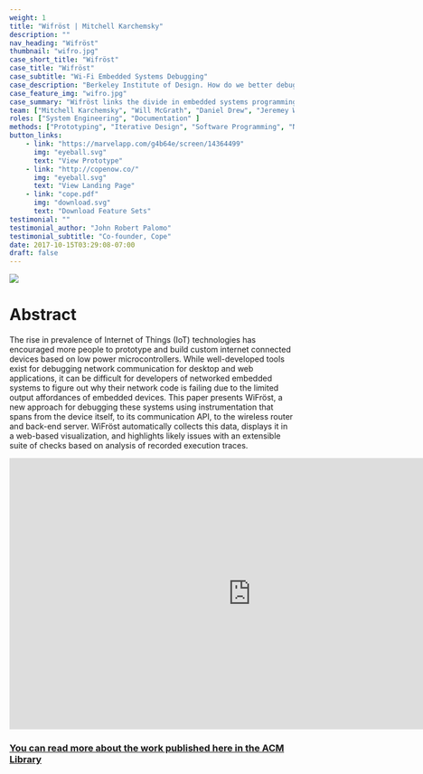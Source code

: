 ```yaml
---
weight: 1
title: "Wifröst | Mitchell Karchemsky"
description: ""
nav_heading: "Wifröst"
thumbnail: "wifro.jpg"
case_short_title: "Wifröst"
case_title: "Wifröst"
case_subtitle: "Wi-Fi Embedded Systems Debugging"
case_description: "Berkeley Institute of Design. How do we better debug network enabled embedded systems?"
case_feature_img: "wifro.jpg"
case_summary: "Wifröst links the divide in embedded systems programming of hardware and software debugging. This work is published in UIST 2018"
team: ["Mitchell Karchemsky", "Will McGrath", "Daniel Drew", "Jeremey Warner", "Andrew Head", "Björn Hartmann"]
roles: ["System Engineering", "Documentation" ]
methods: ["Prototyping", "Iterative Design", "Software Programming", "Network Debugging"]
button_links:
    - link: "https://marvelapp.com/g4b64e/screen/14364499"
      img: "eyeball.svg"
      text: "View Prototype"
    - link: "http://copenow.co/"
      img: "eyeball.svg"
      text: "View Landing Page"
    - link: "cope.pdf"
      img: "download.svg"
      text: "Download Feature Sets"
testimonial: ""
testimonial_author: "John Robert Palomo"
testimonial_subtitle: "Co-founder, Cope"
date: 2017-10-15T03:29:08-07:00
draft: false
---
```


![](/studies/bifro/bifro.png)

# Abstract
The rise in prevalence of Internet of Things (IoT) technologies has encouraged more people to prototype and build custom internet connected devices based on low power microcontrollers. While well-developed tools exist for debugging network communication for desktop and web applications, it can be difficult for developers of networked embedded systems to figure out why their network code is failing due to the limited output affordances of embedded devices. This paper presents WiFröst, a new approach for debugging these systems using instrumentation that spans from the device itself, to its communication API, to the wireless router and back-end server. WiFröst automatically collects this data, displays it in a web-based visualization, and highlights likely issues with an extensible suite of checks based on analysis of recorded execution traces.

<div class="videoWrapper" align="center">

<iframe width="853" height="480" src="https://www.youtube.com/embed/nEUb5j6LKag" frameborder="0" allow="autoplay; encrypted-media" allowfullscreen></iframe>

</div>

### [You can read more about the work published here in the ACM Library](https://dl.acm.org/citation.cfm?id=3242668)
